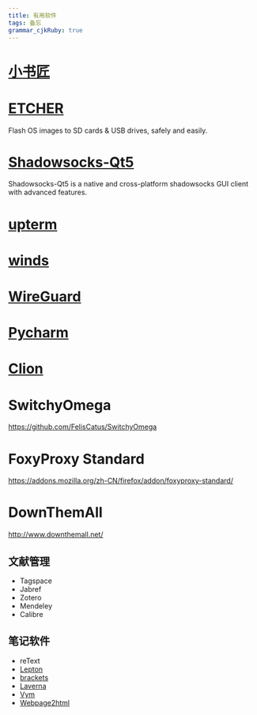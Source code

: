 ```yaml
---
title: 有用软件 
tags: 备忘
grammar_cjkRuby: true
---
```


# [小书匠](https://github.com/suziwen/markdownxiaoshujiang/releases)


# [ETCHER](https://etcher.io/)
Flash OS images to SD cards & USB drives, safely and easily.

# [Shadowsocks-Qt5](https://github.com/shadowsocks/shadowsocks-qt5/releases)
Shadowsocks-Qt5 is a native and cross-platform shadowsocks GUI client with advanced features.

# [upterm](https://github.com/railsware/upterm/releases)

# [winds](https://getstream.io/winds/)

# [WireGuard](https://www.wireguard.com/)

# [Pycharm](https://www.jetbrains.com/pycharm/)

# [Clion](https://www.jetbrains.com/clion/?fromMenu)

# SwitchyOmega

https://github.com/FelisCatus/SwitchyOmega

# FoxyProxy Standard

https://addons.mozilla.org/zh-CN/firefox/addon/foxyproxy-standard/

# DownThemAll
http://www.downthemall.net/


## 文献管理
* Tagspace
* Jabref
* Zotero
* Mendeley
* Calibre

## 笔记软件
* reText
* [Lepton](http://hackjutsu.com/Lepton/)
* [brackets](http://brackets.io/)
* [Laverna](https://laverna.cc/index.html)
* [Vym](http://www.insilmaril.de/vym/)
* [Webpage2html](https://github.com/zTrix/webpage2html)